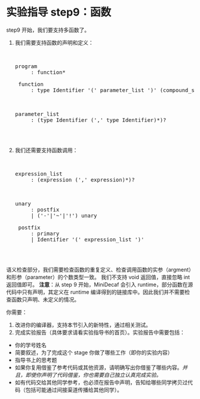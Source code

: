 # 实验指导 step9：函数
step9 开始，我们要支持多函数了。

1. 我们需要支持函数的声明和定义：
    <pre id='vimCodeElement'><code></code><div class="changed">
    <div class="changed"><span class="SpecRuleStart">program</span>
    <span class="SpecRuleIndicator">    :</span> <span class="SpecRule">function</span><span class="SpecOperator">*</span>

    <span class="SpecRuleStart">function</span>
    <span class="SpecRuleIndicator">    :</span> <span class="SpecRule">type</span> <span class="SpecToken">Identifier</span> <span class="SpecToken">'('</span> <span class="SpecRule">parameter_list</span> <span class="SpecToken">')'</span> <span class="SpecOperator">(</span><span class="SpecRule">compound_statement</span> <span class="SpecOperator">|</span> <span class="SpecToken">';'</span><span class="SpecOperator">)</span>
    </div>
    <div class="changed"><span class="SpecRuleStart">parameter_list</span>
    <span class="SpecRuleIndicator">    :</span> <span class="SpecOperator">(</span><span class="SpecRule">type</span> <span class="SpecToken">Identifier</span> <span class="SpecOperator">(</span><span class="SpecToken">','</span> <span class="SpecRule">type</span> <span class="SpecToken">Identifier</span><span class="SpecOperator">)*)?</span>
    </div>
    </pre>

2. 我们还需要支持函数调用：
    <pre id='vimCodeElement'><code></code><div class="changed">
    <div class="changed"><span class="SpecRuleStart">expression_list</span>
    <span class="SpecRuleIndicator">    :</span> <span class="SpecOperator">(</span><span class="SpecRule">expression</span> <span class="SpecOperator">(</span><span class="SpecToken">','</span> <span class="SpecRule">expression</span><span class="SpecOperator">)*)?</span>
    </div>
    <div class="changed"><span class="SpecRuleStart">unary</span>
    <span class="SpecRuleIndicator">    :</span> <span class="SpecRule">postfix</span>
    <span class="SpecRuleIndicator">    |</span> <span class="SpecOperator">(</span><span class="SpecToken">'-'</span><span class="SpecOperator">|</span><span class="SpecToken">'~'</span><span class="SpecOperator">|</span><span class="SpecToken">'!'</span><span class="SpecOperator">)</span> <span class="SpecRule">unary</span>

    <span class="SpecRuleStart">postfix</span>
    <span class="SpecRuleIndicator">    :</span> <span class="SpecRule">primary</span>
    <span class="SpecRuleIndicator">    |</span> <span class="SpecToken">Identifier</span> <span class="SpecToken">'('</span> <span class="SpecRule">expression_list</span> <span class="SpecToken">')'</span>
    </div>
    </pre>

语义检查部分，我们需要检查函数的重复定义、检查调用函数的实参（argment）和形参（parameter）的个数类型一致。
我们不支持 void 返回值，直接忽略 int 返回值即可。
**注意**：从 step 9 开始，MiniDecaf 会引入 runtime，部分函数在源代码中只有声明，其定义在 runtime 编译得到的链接库中。因此我们并不需要检查函数只声明、未定义的情况。

你需要：
1. 改进你的编译器，支持本节引入的新特性，通过相关测试。
2. 完成实验报告（具体要求请看实验指导书的首页）。实验报告中需要包括：
  * 你的学号姓名
  * 简要叙述，为了完成这个 stage 你做了哪些工作（即你的实验内容）
  * 指导书上的思考题
  * 如果你复用借鉴了参考代码或其他资源，请明确写出你借鉴了哪些内容。*并且，即使你声明了代码借鉴，你也需要自己独立认真完成实验。*
  * 如有代码交给其他同学参考，也必须在报告中声明，告知给哪些同学拷贝过代码（包括可能通过间接渠道传播给其他同学）。
